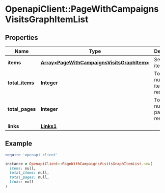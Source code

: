 # OpenapiClient::PageWithCampaignsVisitsGraphItemList

## Properties

| Name | Type | Description | Notes |
| ---- | ---- | ----------- | ----- |
| **items** | [**Array&lt;PageWithCampaignsVisitsGraphItem&gt;**](PageWithCampaignsVisitsGraphItem.md) | Set of items. |  |
| **total_items** | **Integer** | Total number of items in result set. |  |
| **total_pages** | **Integer** | Total number of pages in result set. |  |
| **links** | [**Links1**](Links1.md) |  | [optional] |

## Example

```ruby
require 'openapi_client'

instance = OpenapiClient::PageWithCampaignsVisitsGraphItemList.new(
  items: null,
  total_items: null,
  total_pages: null,
  links: null
)
```

